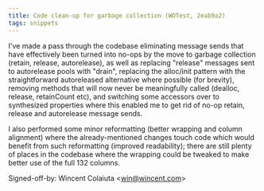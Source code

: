 ```yaml
---
title: Code clean-up for garbage collection (WOTest, 2eab9a2)
tags: snippets
---
```


I've made a pass through the codebase eliminating message sends that have effectively been turned into no-ops by the move to garbage collection (retain, release, autorelease), as well as replacing "release" messages sent to autorelease pools with "drain", replacing the alloc/init pattern with the straightforward autoreleased alternative where possible (for brevity), removing methods that will now never be meaningfully called (dealloc, release, retainCount etc), and switching some accessors over to synthesized properties where this enabled me to get rid of no-op retain, release and autorelease message sends.

I also performed some minor reformatting (better wrapping and column alignment) where the already-mentioned changes touch code which would benefit from such reformatting (improved readability); there are still plenty of places in the codebase where the wrapping could be tweaked to make better use of the full 132 columns.

Signed-off-by: Wincent Colaiuta &lt;win@wincent.com&gt;
